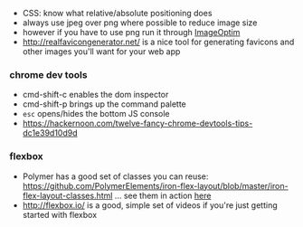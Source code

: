 * CSS: know what relative/absolute positioning does
* always use jpeg over png where possible to reduce image size
* however if you have to use png run it through [ImageOptim](https://imageoptim.com)
* http://realfavicongenerator.net/ is a nice tool for generating favicons and other images you'll want for your web app

### chrome dev tools
* cmd-shift-c enables the dom inspector
* cmd-shift-p brings up the command palette
* `esc` opens/hides the bottom JS console
* https://hackernoon.com/twelve-fancy-chrome-devtools-tips-dc1e39d10d9d

### flexbox
* Polymer has a good set of classes you can reuse: https://github.com/PolymerElements/iron-flex-layout/blob/master/iron-flex-layout-classes.html ... see them in action [here](https://elements.polymer-project.org/guides/flex-layout)
* http://flexbox.io/ is a good, simple set of videos if you're just getting started with flexbox
